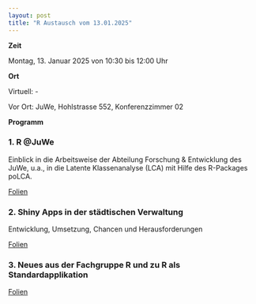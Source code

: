 ```yaml
---
layout: post
title: "R Austausch vom 13.01.2025"
---
```


__Zeit__

Montag, 13. Januar 2025 von 10:30 bis 12:00 Uhr 

__Ort__ 

Virtuell: -

Vor Ort: JuWe, Hohlstrasse 552, Konferenzzimmer 02

__Programm__

### 1. R @JuWe
Einblick in die Arbeitsweise der Abteilung Forschung & Entwicklung des JuWe, u.a., in die Latente Klassenanalyse (LCA) mit Hilfe des R-Packages poLCA.

[Folien](https://github.com/statistikZH/rstats_ktzh/blob/a3ec4dd59fe546463a3e106e3398763814f88422/slides_20250113/R_Austausch_R_at_JuWe.pdf)

### 2. Shiny Apps in der städtischen Verwaltung
Entwicklung, Umsetzung, Chancen und Herausforderungen

[Folien](https://github.com/statistikZH/rstats_ktzh/blob/a3ec4dd59fe546463a3e106e3398763814f88422/slides_20250113/R-Austausch_Shiny_Apps_Stadt_ZH.pdf)



### 3. Neues aus der Fachgruppe R und zu R als Standardapplikation

[Folien](https://github.com/statistikZH/rstats_ktzh/blob/a3ec4dd59fe546463a3e106e3398763814f88422/slides_20250113/R_Austausch_Update_R_Fachgruppe.pdf)
